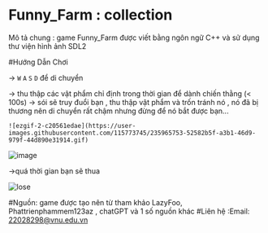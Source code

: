# Funny_Farm : collection

Mô tả chung :
game Funny_Farm được viết bằng ngôn ngữ C++ và sử dụng thư viện hình ảnh SDL2





#Hướng Dẫn Chơi

-> `W` `A` `S` `D` để di chuyển 


-> thu thập các vật phẩm chỉ định trong thời gian để dành chiến thằng (< 100s) 
-> sói sẽ truy đuổi bạn , thu thập vật phẩm và trốn tránh nó , nó đã bị thương nên di chuyển rất chậm nhưng đừng để nó bắt được bạn...     


`
![ezgif-2-c20561edae](https://user-images.githubusercontent.com/115773745/235965753-52582b5f-a3b1-46d9-979f-44d890e31914.gif)
`






![image](https://user-images.githubusercontent.com/115773745/230782206-9455f4d9-7649-41ba-9ec5-cc0e195e2949.png)


->quá thời gian bạn sẽ thua







![lose](https://user-images.githubusercontent.com/115773745/230782240-479deb17-f6d1-413c-bc67-3ba74f5985db.png)



#Nguồn: game được tạo nên từ tham khảo LazyFoo, Phattrienphammem123az , chatGPT và 1 số nguồn khác 
#Liên hệ :Email: 22028298@vnu.edu.vn
